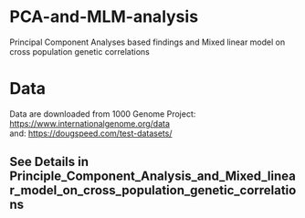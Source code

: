 # PCA-and-MLM-analysis
Principal Component Analyses based findings and Mixed linear model on cross population genetic correlations

# Data
Data are downloaded from 1000 Genome Project: https://www.internationalgenome.org/data   
and: https://dougspeed.com/test-datasets/

## See Details in Principle_Component_Analysis_and_Mixed_linear_model_on_cross_population_genetic_correlations